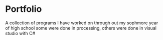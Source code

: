 # Portfolio
A collection of programs I have worked on through out my sophmore year of high school
some were done in processing, others were done in visual studio with C#
